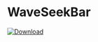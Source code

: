 # WaveSeekBar

[ ![Download](https://api.bintray.com/packages/joaaofiilho/WaveSeekBar/com.joaaofiilho.waveseekbar/images/download.svg?version=1.0.0) ](https://bintray.com/joaaofiilho/WaveSeekBar/com.joaaofiilho.waveseekbar/1.0.0/link)
